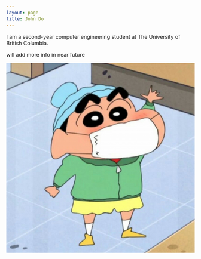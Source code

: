 ```yaml
---
layout: page
title: John Do
---
```


I am a second-year computer engineering student at The University of British Columbia. 

will add more info in near future

![Screenshot](screenshot.png)
